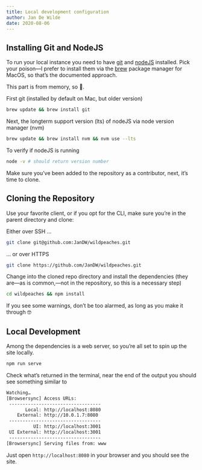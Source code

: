 ```yaml
---
title: Local development configuration
author: Jan De Wilde
date: 2020-08-06
---
```


## Installing Git and NodeJS

To run your local instance you need to have [git](https://git-scm.com/download/) and [nodeJS](https://nodejs.org/en/download/)
installed. Pick your poison—I prefer to install them via the [brew](https://brew.sh/) package manager for MacOS, so that’s the documented approach.

This part is from memory, so 🤞.

First git (installed by default on Mac, but older version)

```bash
brew update && brew install git
```

Next, the longterm support version (lts) of nodeJS via node version manager (nvm)

```bash
brew update && brew install nvm && nvm use --lts
```

To verify if nodeJS is running

```bash
node -v # should return version number
```

Make sure you’ve been added to the repository as a contributor, next, it’s time to clone.

## Cloning the Repository

Use your favorite client, or if you opt for the CLI, make sure you’re in the parent directory and clone:

Either over SSH …

```bash
git clone git@github.com:JanDW/wildpeaches.git
```

… or over HTTPS

```bash
git clone https://github.com/JanDW/wildpeaches.git
```

Change into the cloned repo directory and install the dependencies (they are—as is common,—not in the repository, so this is a necessary step)

```bash
cd wildpeaches && npm install
```

If you see some warnings, don’t be too alarmed, as long as you make it through 🤓

## Local Development

Among the dependencies is a web server, so you’re all set to spin up the site locally.

```bash
npm run serve
```

Check what’s returned in the terminal, near the end of the output you should see something similar to

```bash
Watching…
[Browsersync] Access URLs:
 ----------------------------------
       Local: http://localhost:8080
    External: http://10.0.1.7:8080
 ----------------------------------
          UI: http://localhost:3001
 UI External: http://localhost:3001
 ----------------------------------
[Browsersync] Serving files from: www
```

Just open `http://localhost:8080` in your browser and you should see the site.
